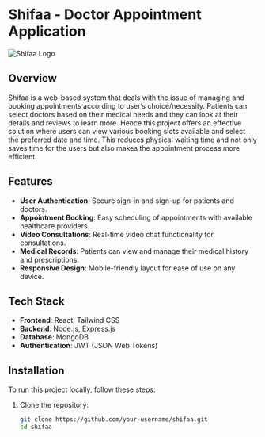 # Shifaa - Doctor Appointment Application

![Shifaa Logo](https://shifaa.vercel.app/logo.png) 

## Overview

Shifaa is a web-based system that deals with the issue of managing and booking appointments according to user’s choice/necessity. Patients can select doctors based on their medical needs and they can look at their details and reviews to learn more. Hence this project offers an effective solution where users can view various booking slots available and select the preferred date and time. This reduces                               physical waiting time and not only saves time for the users but also makes the appointment process more efficient.

## Features

- **User Authentication**: Secure sign-in and sign-up for patients and doctors.
- **Appointment Booking**: Easy scheduling of appointments with available healthcare providers.
- **Video Consultations**: Real-time video chat functionality for consultations.
- **Medical Records**: Patients can view and manage their medical history and prescriptions.
- **Responsive Design**: Mobile-friendly layout for ease of use on any device.

## Tech Stack

- **Frontend**: React, Tailwind CSS
- **Backend**: Node.js, Express.js
- **Database**: MongoDB
- **Authentication**: JWT (JSON Web Tokens)

## Installation

To run this project locally, follow these steps:

1. Clone the repository:
   ```bash
   git clone https://github.com/your-username/shifaa.git
   cd shifaa
